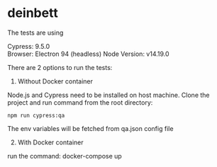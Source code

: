 # deinbett
The tests are using

  Cypress:        9.5.0                                                           
  Browser:        Electron 94 (headless)
  Node Version:   v14.19.0 
  
There are 2 options to run the tests:

1. Without Docker container

Node.js and Cypress need to be installed on host machine. Clone the project and run command from the root directory:

	npm run cypress:qa
	
The env variables will be fetched from qa.json config file

2. With Docker container

run the command: docker-compose up